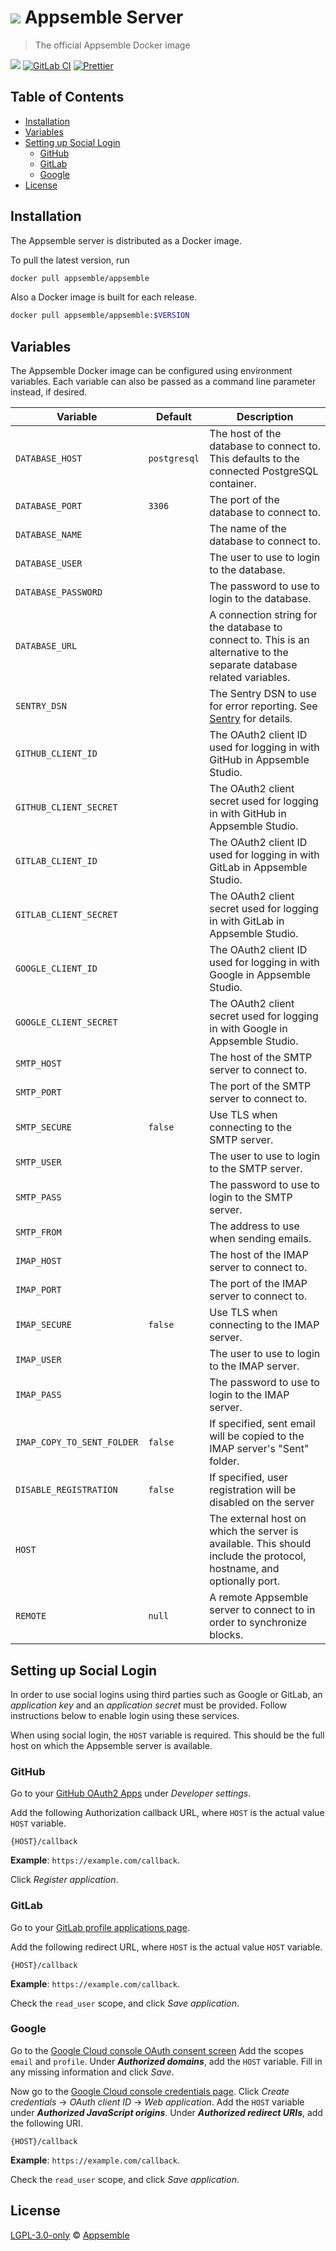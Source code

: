 # ![](https://gitlab.com/appsemble/appsemble/-/raw/0.21.1/config/assets/logo.svg) Appsemble Server

> The official Appsemble Docker image

[![](https://img.shields.io/docker/v/appsemble/appsemble)](https://hub.docker.com/r/appsemble/appsemble)
[![GitLab CI](https://gitlab.com/appsemble/appsemble/badges/0.21.1/pipeline.svg)](https://gitlab.com/appsemble/appsemble/-/releases/0.21.1)
[![Prettier](https://img.shields.io/badge/code_style-prettier-ff69b4.svg)](https://prettier.io)

## Table of Contents

- [Installation](#installation)
- [Variables](#variables)
- [Setting up Social Login](#setting-up-social-login)
  - [GitHub](#github)
  - [GitLab](#gitlab)
  - [Google](#google)
- [License](#license)

## Installation

The Appsemble server is distributed as a Docker image.

To pull the latest version, run

```sh
docker pull appsemble/appsemble
```

Also a Docker image is built for each release.

```sh
docker pull appsemble/appsemble:$VERSION
```

## Variables

The Appsemble Docker image can be configured using environment variables. Each variable can also be
passed as a command line parameter instead, if desired.

| Variable                   | Default      | Description                                                                                                            |
| -------------------------- | ------------ | ---------------------------------------------------------------------------------------------------------------------- |
| `DATABASE_HOST`            | `postgresql` | The host of the database to connect to. This defaults to the connected PostgreSQL container.                           |
| `DATABASE_PORT`            | `3306`       | The port of the database to connect to.                                                                                |
| `DATABASE_NAME`            |              | The name of the database to connect to.                                                                                |
| `DATABASE_USER`            |              | The user to use to login to the database.                                                                              |
| `DATABASE_PASSWORD`        |              | The password to use to login to the database.                                                                          |
| `DATABASE_URL`             |              | A connection string for the database to connect to. This is an alternative to the separate database related variables. |
| `SENTRY_DSN`               |              | The Sentry DSN to use for error reporting. See [Sentry](https://sentry.io) for details.                                |
| `GITHUB_CLIENT_ID`         |              | The OAuth2 client ID used for logging in with GitHub in Appsemble Studio.                                              |
| `GITHUB_CLIENT_SECRET`     |              | The OAuth2 client secret used for logging in with GitHub in Appsemble Studio.                                          |
| `GITLAB_CLIENT_ID`         |              | The OAuth2 client ID used for logging in with GitLab in Appsemble Studio.                                              |
| `GITLAB_CLIENT_SECRET`     |              | The OAuth2 client secret used for logging in with GitLab in Appsemble Studio.                                          |
| `GOOGLE_CLIENT_ID`         |              | The OAuth2 client ID used for logging in with Google in Appsemble Studio.                                              |
| `GOOGLE_CLIENT_SECRET`     |              | The OAuth2 client secret used for logging in with Google in Appsemble Studio.                                          |
| `SMTP_HOST`                |              | The host of the SMTP server to connect to.                                                                             |
| `SMTP_PORT`                |              | The port of the SMTP server to connect to.                                                                             |
| `SMTP_SECURE`              | `false`      | Use TLS when connecting to the SMTP server.                                                                            |
| `SMTP_USER`                |              | The user to use to login to the SMTP server.                                                                           |
| `SMTP_PASS`                |              | The password to use to login to the SMTP server.                                                                       |
| `SMTP_FROM`                |              | The address to use when sending emails.                                                                                |
| `IMAP_HOST`                |              | The host of the IMAP server to connect to.                                                                             |
| `IMAP_PORT`                |              | The port of the IMAP server to connect to.                                                                             |
| `IMAP_SECURE`              | `false`      | Use TLS when connecting to the IMAP server.                                                                            |
| `IMAP_USER`                |              | The user to use to login to the IMAP server.                                                                           |
| `IMAP_PASS`                |              | The password to use to login to the IMAP server.                                                                       |
| `IMAP_COPY_TO_SENT_FOLDER` | `false`      | If specified, sent email will be copied to the IMAP server's "Sent" folder.                                            |
| `DISABLE_REGISTRATION`     | `false`      | If specified, user registration will be disabled on the server                                                         |
| `HOST`                     |              | The external host on which the server is available. This should include the protocol, hostname, and optionally port.   |
| `REMOTE`                   | `null`       | A remote Appsemble server to connect to in order to synchronize blocks.                                                |

## Setting up Social Login

In order to use social logins using third parties such as Google or GitLab, an _application key_ and
an _application secret_ must be provided. Follow instructions below to enable login using these
services.

When using social login, the `HOST` variable is required. This should be the full host on which the
Appsemble server is available.

### GitHub

Go to your [GitHub OAuth2 Apps](https://github.com/settings/developers) under _Developer settings_.

Add the following Authorization callback URL, where `HOST` is the actual value `HOST` variable.

```
{HOST}/callback
```

**Example**: `https://example.com/callback`.

Click _Register application_.

### GitLab

Go to your [GitLab profile applications page](https://gitlab.com/profile/applications).

Add the following redirect URL, where `HOST` is the actual value `HOST` variable.

```
{HOST}/callback
```

**Example**: `https://example.com/callback`.

Check the `read_user` scope, and click _Save application_.

### Google

Go to the
[Google Cloud console OAuth consent screen](https://console.cloud.google.com/apis/credentials/consent)
Add the scopes `email` and `profile`. Under **_Authorized domains_**, add the `HOST` variable. Fill
in any missing information and click _Save_.

Now go to the
[Google Cloud console credentials page](https://console.cloud.google.com/apis/credentials). Click
_Create credentials_ → _OAuth client ID_ → _Web application_. Add the `HOST` variable under
**_Authorized JavaScript origins_**. Under **_Authorized redirect URIs_**, add the following URI.

```
{HOST}/callback
```

**Example**: `https://example.com/callback`.

Check the `read_user` scope, and click _Save application_.

## License

[LGPL-3.0-only](https://gitlab.com/appsemble/appsemble/-/blob/0.21.1/LICENSE.md) ©
[Appsemble](https://appsemble.com)
